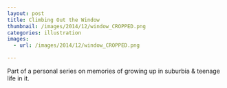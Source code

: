 ```yaml
---
layout: post
title: Climbing Out the Window
thumbnail: /images/2014/12/window_CROPPED.png
categories: illustration
images:
  - url: /images/2014/12/window_CROPPED.png

---
```


Part of a personal series on memories of growing up in suburbia &amp; teenage life in it.